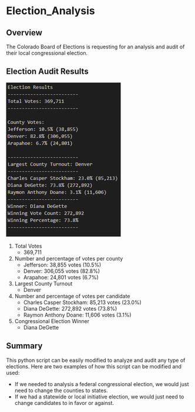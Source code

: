 # Election_Analysis

## Overview

The Colorado Board of Elections is requesting for an analysis and audit of their local congressional election.

## Election Audit Results

![Results](/Resources/election-results.png) 

1. Total Votes
   - 369,711
2. Number and percentage of votes per county
   - Jefferson: 38,855 votes (10.5%)
   - Denver: 306,055 votes (82.8%)
   - Arapahoe: 24,801 votes (6.7%)
3. Largest County Turnout
   - Denver
4. Number and percentage of votes per candidate
   - Charles Casper Stockham: 85,213 votes (23.0%)
   - Diana DeGette: 272,892 votes (73.8%)
   - Raymon Anthony Doane: 11,606 votes (3.1%)
5. Congressional Election Winner
   - Diana DeGette

## Summary

This python script can be easily modified to analyze and audit any type of elections. Here are two examples of how this script can be modified and used:
- If we needed to analysis a federal congressional election, we would just need to change the counties to states.
- If we had a statewide or local initiative election, we would just need to change candidates to in favor or against.

